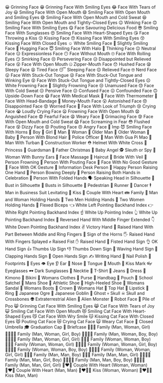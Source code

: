 😀 Grinning Face
😁 Grinning Face With Smiling Eyes
😂 Face With Tears of Joy
😃 Smiling Face With Open Mouth
😄 Smiling Face With Open Mouth and Smiling Eyes
😅 Smiling Face With Open Mouth and Cold Sweat
😆 Smiling Face With Open Mouth and Tightly-Closed Eyes
😉 Winking Face
😊 Smiling Face With Smiling Eyes
😋 Face Savouring Delicious Food
😎 Smiling Face With Sunglasses
😍 Smiling Face With Heart-Shaped Eyes
😘 Face Throwing a Kiss
😗 Kissing Face
😙 Kissing Face With Smiling Eyes
😚 Kissing Face With Closed Eyes
☺️ White Smiling Face
🙂 Slightly Smiling Face
🤗 Hugging Face
😇 Smiling Face With Halo
🤔 Thinking Face
😐 Neutral Face
😑 Expressionless Face
😶 Face Without Mouth
🙄 Face With Rolling Eyes
😏 Smirking Face
😣 Persevering Face
😥 Disappointed but Relieved Face
😮 Face With Open Mouth
🤐 Zipper-Mouth Face
😯 Hushed Face
😪 Sleepy Face
😫 Tired Face
😴 Sleeping Face
😌 Relieved Face
🤓 Nerd Face
😛 Face With Stuck-Out Tongue
😜 Face With Stuck-Out Tongue and Winking Eye
😝 Face With Stuck-Out Tongue and Tightly-Closed Eyes
☹ White Frowning Face
🙁 Slightly Frowning Face
😒 Unamused Face
😓 Face With Cold Sweat
😔 Pensive Face
😕 Confused Face
😖 Confounded Face
🙃 Upside-Down Face
😷 Face With Medical Mask
🤒 Face With Thermometer
🤕 Face With Head-Bandage
🤑 Money-Mouth Face
😲 Astonished Face
😞 Disappointed Face
😟 Worried Face
😤 Face With Look of Triumph
😢 Crying Face
😭 Loudly Crying Face
😦 Frowning Face With Open Mouth
😧 Anguished Face
😨 Fearful Face
😩 Weary Face
😬 Grimacing Face
😰 Face With Open Mouth and Cold Sweat
😱 Face Screaming in Fear
😳 Flushed Face
😵 Dizzy Face
😡 Pouting Face
😠 Angry Face
👿 Imp
😈 Smiling Face With Horns
👦 Boy
👧 Girl
👨 Man
👩 Woman
👴 Older Man
👵 Older Woman
👶 Baby
👱 Person With Blond Hair
👮 Police Officer
👲 Man With Gua Pi Mao
👳 Man With Turban
👷 Construction Worker
⛑ Helmet With White Cross
👸 Princess
💂 Guardsman
🎅 Father Christmas
👼 Baby Angel
🕵 Sleuth or Spy
👯 Woman With Bunny Ears
💆 Face Massage
💇 Haircut
👰 Bride With Veil
🙍 Person Frowning
🙎 Person With Pouting Face
🙅 Face With No Good Gesture
🙆 Face With OK Gesture
💁 Information Desk Person
🙋 Happy Person Raising One Hand
🙇 Person Bowing Deeply
🙌 Person Raising Both Hands in Celebration
🙏 Person With Folded Hands
🗣 Speaking Head in Silhouette
👤 Bust in Silhouette
👥 Busts in Silhouette
🚶 Pedestrian
🏃 Runner
💃 Dancer
🕴 Man in Business Suit Levitating
💏 Kiss
💑 Couple With Heart
👪 Family
👫 Man and Woman Holding Hands
👬 Two Men Holding Hands
👭 Two Women Holding Hands
💪 Flexed Biceps
👈 White Left Pointing Backhand Index
👉 White Right Pointing Backhand Index
☝️ White Up Pointing Index
👆 White Up Pointing Backhand Index
🖕 Reversed Hand With Middle Finger Extended
👇 White Down Pointing Backhand Index
✌️ Victory Hand
🖖 Raised Hand With Part Between Middle and Ring Fingers
🤘 Sign of the Horns
🖐 Raised Hand With Fingers Splayed
✊ Raised Fist
✋ Raised Hand
👊 Fisted Hand Sign
👌 OK Hand Sign
👍 Thumbs Up Sign
👎 Thumbs Down Sign
👋 Waving Hand Sign
👏 Clapping Hands Sign
👐 Open Hands Sign
✍ Writing Hand
💅 Nail Polish
👣 Footprints
👀 Eyes
👁 Eye
👂 Ear
👃 Nose
👅 Tongue
👄 Mouth
💋 Kiss Mark
👓 Eyeglasses
🕶 Dark Sunglasses
👔 Necktie
👕 T-Shirt
👖 Jeans
👗 Dress
👘 Kimono
👙 Bikini
👚 Womans Clothes
👛 Purse
👜 Handbag
👝 Pouch
🎒 School Satchel
👞 Mans Shoe
👟 Athletic Shoe
👠 High-Heeled Shoe
👡 Womans Sandal
👢 Womans Boots
👑 Crown
👒 Womans Hat
🎩 Top Hat
💄 Lipstick
💍 Ring
👹 Japanese Ogre
👺 Japanese Goblin
👻 Ghost
💀 Skull
☠ Skull and Crossbones
👽 Extraterrestrial Alien
👾 Alien Monster
🤖 Robot Face
💩 Pile of Poo
😸 Grinning Cat Face With Smiling Eyes
😹 Cat Face With Tears of Joy
😺 Smiling Cat Face With Open Mouth
😻 Smiling Cat Face With Heart-Shaped Eyes
😼 Cat Face With Wry Smile
😽 Kissing Cat Face With Closed Eyes
😾 Pouting Cat Face
😿 Crying Cat Face
🙀 Weary Cat Face
🌂 Closed Umbrella
🎓 Graduation Cap
💼 Briefcase
👨‍👩‍👧 Family (Man, Woman, Girl)
👨‍👩‍👧‍👦 Family (Man, Woman, Girl, Boy)
👨‍👩‍👦‍👦 Family (Man, Woman, Boy, Boy)
👨‍👩‍👧‍👧 Family (Man, Woman, Girl, Girl)
👩‍👩‍👦 Family (Woman, Woman, Boy)
👩‍👩‍👧 Family (Woman, Woman, Girl)
👩‍👩‍👧‍👦 Family (Woman, Woman, Girl, Boy)
👩‍👩‍👦‍👦 Family (Woman, Woman, Boy, Boy)
👩‍👩‍👧‍👧 Family (Woman, Woman, Girl, Girl)
👨‍👨‍👦 Family (Man, Man, Boy)
👨‍👨‍👧 Family (Man, Man, Girl)
👨‍👨‍👧‍👦 Family (Man, Man, Girl, Boy)
👨‍👨‍👦‍👦 Family (Man, Man, Boy, Boy)
👨‍👨‍👧‍👧 Family (Man, Man, Girl, Girl)
👩‍❤️‍👩 Couple With Heart (Woman, Woman)
👨‍❤️‍👨 Couple With Heart (Man, Man)
👩‍❤️‍💋‍👩 Kiss (Woman, Woman)
👨‍❤️‍💋‍👨 Kiss (Man, Man)